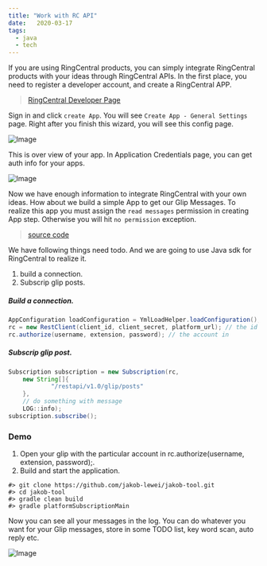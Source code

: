 ```yaml
---
title: "Work with RC API"
date:   2020-03-17
tags:
  - java
  - tech
---
```



If you are using RingCentral products, you can simply integrate RingCentral products with your ideas through RingCentral APIs.
In the first place, you need to register a developer account, and create a RingCentral APP.

>[RingCentral Developer Page](https://developers.ringcentral.com)

Sign in and click `create App`. You will see `Create App - General Settings` page.
Right after you finish this wizard, you will see this config page.

![Image](/2020-03-17-work-with-rc-api/pic1.jpg)

This is over view of your app.
In Application Credentials page, you can get auth info for your apps.

![Image](/2020-03-17-work-with-rc-api/pic2.jpg)

Now we have enough information to integrate RingCentral with your own ideas.
How about we build a simple App to get our Glip Messages. To realize this app you must assign the `read messages` permission in creating App step. Otherwise you will hit `no permission` exception.

>[source code](https://github.com/jakob-lewei/jakob-tool)

We have following things need todo. And we are going to use Java sdk for RingCentral to realize it.
1. build a connection.
2. Subscrip glip posts.

##### Build a connection.
```java
AppConfiguration loadConfiguration = YmlLoadHelper.loadConfiguration();
rc = new RestClient(client_id, client_secret, platform_url); // the id and key in screenshot above
rc.authorize(username, extension, password); // the account in 
```

##### Subscrip glip post.
```java
Subscription subscription = new Subscription(rc,
    new String[]{
            "/restapi/v1.0/glip/posts"
    },
    // do something with message
    LOG::info);
subscription.subscribe();
```

### Demo
1. Open your glip with the particular account in rc.authorize(username, extension, password);.
2. Build and start the application.
```shell
#> git clone https://github.com/jakob-lewei/jakob-tool.git
#> cd jakob-tool
#> gradle clean build
#> gradle platformSubscriptionMain
```

Now you can see all your messages in the log. You can do whatever you want for your Glip messages, store in some TODO list, key word scan, auto reply etc.

![Image]({{site.url}}/assets/post_images/2020-03-17-work-with-rc-api/pic3.jpg)
